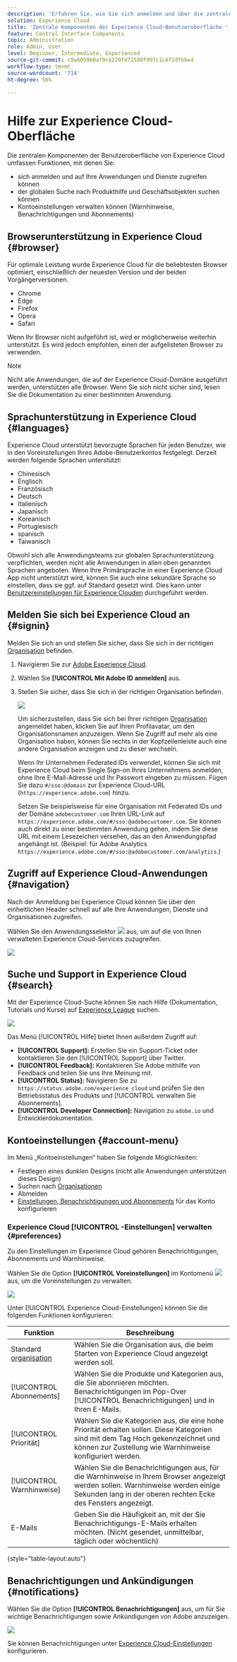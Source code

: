 ```yaml
---
description: 'Erfahren Sie, wie Sie sich anmelden und über die zentralen Komponenten der Benutzeroberfläche in Experience Cloud. Erfahren Sie mehr über die globale Suche, Ihre Kontovoreinstellungen und wie Sie in der Benutzeroberfläche navigieren und Hilfe erhalten. '
solution: Experience Cloud
title: 'Zentrale Komponenten der Experience Cloud-Benutzeroberfläche '
feature: Central Interface Components
topic: Administration
role: Admin, User
level: Beginner, Intermediate, Experienced
source-git-commit: c9a6059b0af9c6229fd72580f997c1c6f2dfbbe4
workflow-type: tm+mt
source-wordcount: '714'
ht-degree: 56%

---
```


# Hilfe zur Experience Cloud-Oberfläche

Die zentralen Komponenten der Benutzeroberfläche von Experience Cloud umfassen Funktionen, mit denen Sie:

* sich anmelden und auf Ihre Anwendungen und Dienste zugreifen können
* der globalen Suche nach Produkthilfe und Geschäftsobjekten suchen können
* Kontoeinstellungen verwalten können (Warnhinweise, Benachrichtigungen und Abonnements)

## Browserunterstützung in Experience Cloud {#browser}

Für optimale Leistung wurde Experience Cloud für die beliebtesten Browser optimiert, einschließlich der neuesten Version und der beiden Vorgängerversionen.

* Chrome
* Edge
* Firefox
* Opera
* Safari

Wenn Ihr Browser nicht aufgeführt ist, wird er möglicherweise weiterhin unterstützt. Es wird jedoch empfohlen, einen der aufgelisteten Browser zu verwenden.

>[!NOTE]
>
>Nicht alle Anwendungen, die auf der Experience Cloud-Domäne ausgeführt werden, unterstützen alle Browser. Wenn Sie sich nicht sicher sind, lesen Sie die Dokumentation zu einer bestimmten Anwendung.

## Sprachunterstützung in Experience Cloud {#languages}

Experience Cloud unterstützt bevorzugte Sprachen für jeden Benutzer, wie in den Voreinstellungen Ihres Adobe-Benutzerkontos festgelegt. Derzeit werden folgende Sprachen unterstützt:

* Chinesisch
* Englisch
* Französisch
* Deutsch
* Italienisch
* Japanisch
* Koreanisch
* Portugiesisch
* spanisch
* Taiwanisch

Obwohl sich alle Anwendungsteams zur globalen Sprachunterstützung verpflichten, werden nicht alle Anwendungen in allen oben genannten Sprachen angeboten. Wenn Ihre Primärsprache in einer Experience Cloud App nicht unterstützt wird, können Sie auch eine sekundäre Sprache so einstellen, dass sie ggf. auf Standard gesetzt wird. Dies kann unter [Benutzereinstellungen für Experience Clouden](https://experience.adobe.com/preferences) durchgeführt werden.

## Melden Sie sich bei Experience Cloud an {#signin}

Melden Sie sich an und stellen Sie sicher, dass Sie sich in der richtigen [Organisation](organizations.md) befinden.

1. Navigieren Sie zur [Adobe Experience Cloud](https://experience.adobe.com).
1. Wählen Sie **[!UICONTROL Mit Adobe ID anmelden]** aus.
1. Stellen Sie sicher, dass Sie sich in der richtigen Organisation befinden.

   ![](assets/organizations-menu.png)

   Um sicherzustellen, dass Sie sich bei Ihrer richtigen [Organisation](organizations.md) angemeldet haben, klicken Sie auf Ihren Profilavatar, um den Organisationsnamen anzuzeigen. Wenn Sie Zugriff auf mehr als eine Organisation haben, können Sie rechts in der Kopfzeilenleiste auch eine andere Organisation anzeigen und zu dieser wechseln.

   Wenn Ihr Unternehmen Federated IDs verwendet, können Sie sich mit Experience Cloud beim Single Sign-on Ihres Unternehmens anmelden, ohne Ihre E-Mail-Adresse und Ihr Passwort eingeben zu müssen. Fügen Sie dazu `#/sso:@domain` zur Experience Cloud-URL (`https://experience.adobe.com`) hinzu.

   Setzen Sie beispielsweise für eine Organisation mit Federated IDs und der Domäne `adobecustomer.com` Ihren URL-Link auf `https://experience.adobe.com/#/sso:@adobecustomer.com`. Sie können auch direkt zu einer bestimmten Anwendung gehen, indem Sie diese URL mit einem Lesezeichen versehen, das an den Anwendungspfad angehängt ist. (Beispiel: für Adobe Analytics `https://experience.adobe.com/#/sso:@adobecustomer.com/analytics`.)

## Zugriff auf Experience Cloud-Anwendungen {#navigation}

Nach der Anmeldung bei Experience Cloud können Sie über den einheitlichen Header schnell auf alle Ihre Anwendungen, Dienste und Organisationen zugreifen.

Wählen Sie den Anwendungsselektor ![](assets/menu-icon.png) aus, um auf die von Ihnen verwalteten Experience Cloud-Services zuzugreifen.

![](assets/platform-core-services.png)

## Suche und Support in Experience Cloud {#search}

Mit der Experience Cloud-Suche können Sie nach Hilfe (Dokumentation, Tutorials und Kurse) auf [Experience League](https://experienceleague.adobe.com/?lang=de#home) suchen.

![](assets/search-menu.png)

Das Menü [!UICONTROL Hilfe] bietet Ihnen außerdem Zugriff auf:

* **[!UICONTROL Support]:** Erstellen Sie ein Support-Ticket oder kontaktieren Sie den [!UICONTROL Support] über Twitter.
* **[!UICONTROL Feedback]:** Kontaktieren Sie Adobe mithilfe von Feedback und teilen Sie uns Ihre Meinung mit.
* **[!UICONTROL Status]:** Navigieren Sie zu `https://status.adobe.com/experience_cloud` und prüfen Sie den Betriebsstatus des Produkts und [!UICONTROL verwalten Sie Abonnements].
* **[!UICONTROL Developer Connection]:** Navigation zu `adobe.io` und Entwicklerdokumentation.

## Kontoeinstellungen {#account-menu}

Im Menü „Kontoeinstellungen“ haben Sie folgende Möglichkeiten:

* Festlegen eines dunklen Designs (nicht alle Anwendungen unterstützen dieses Design)
* Suchen nach [Organisationen](organizations.md)
* Abmelden
* [Einstellungen, Benachrichtigungen und Abonnements](#preferences) für das Konto konfigurieren

### Experience Cloud [!UICONTROL -Einstellungen] verwalten {#preferences}

Zu den Einstellungen im Experience Cloud gehören Benachrichtigungen, Abonnements und Warnhinweise.

Wählen Sie die Option **[!UICONTROL Voreinstellungen]** im Kontomenü ![](assets/preferences-icon-sm.png) aus, um die Voreinstellungen zu verwalten.

![](assets/preferences-page.png)

Unter [!UICONTROL Experience Cloud-Einstellungen] können Sie die folgenden Funktionen konfigurieren:

| Funktion | Beschreibung |
|--- |--- |
| Standard [organisation](organizations.md) | Wählen Sie die Organisation aus, die beim Starten von Experience Cloud angezeigt werden soll. |
| [!UICONTROL Abonnements] | Wählen Sie die Produkte und Kategorien aus, die Sie abonnieren möchten. Benachrichtigungen im Pop-Over [!UICONTROL Benachrichtigungen] und in Ihren E-Mails. |
| [!UICONTROL Priorität] | Wählen Sie die Kategorien aus, die eine hohe Priorität erhalten sollen. Diese Kategorien sind mit dem Tag Hoch gekennzeichnet und können zur Zustellung wie Warnhinweise konfiguriert werden. |
| [!UICONTROL Warnhinweise] | Wählen Sie die Benachrichtigungen aus, für die Warnhinweise in Ihrem Browser angezeigt werden sollen. Warnhinweise werden einige Sekunden lang in der oberen rechten Ecke des Fensters angezeigt. |
| E-Mails | Geben Sie die Häufigkeit an, mit der Sie Benachrichtigungs-E-Mails erhalten möchten. (Nicht gesendet, unmittelbar, täglich oder wöchentlich) |

{style=&quot;table-layout:auto&quot;}

## Benachrichtigungen und Ankündigungen {#notifications}

Wählen Sie die Option **[!UICONTROL Benachrichtigungen]** aus, um für Sie wichtige Benachrichtigungen sowie Ankündigungen von Adobe anzuzeigen.

![](assets/notifications-menu-small.png)

Sie können Benachrichtigungen unter [Experience Cloud-Einstellungen](#preferences) konfigurieren.
